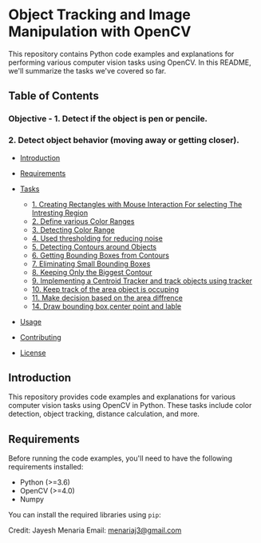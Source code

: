 # Object Tracking and Image Manipulation with OpenCV

This repository contains Python code examples and explanations for performing various computer vision tasks using OpenCV. In this README, we'll summarize the tasks we've covered so far.

## Table of Contents
### Objective - 1. Detect if the object is pen or pencile.
###             2. Detect object behavior (moving away or getting closer).

- [Introduction](#introduction)
- [Requirements](#requirements)
- [Tasks](#tasks)
  - [1. Creating Rectangles with Mouse Interaction For selecting The Intresting Region](#1-creating-rectangles-with-mouse-interaction)
  - [2. Define various Color Ranges](#2-detecting-red-green-orange-blue-range)
  - [3. Detecting Color Range](#3-detecting-based-on-color-ranges)
  - [4. Used thresholding for reducing noise](#4-reduce-noise)
  - [5. Detecting Contours around Objects](#5-detecting-contours-around-detected-objects)
  - [6. Getting Bounding Boxes from Contours](#6-getting-bounding-boxes-from-contours)
  - [7. Eliminating Small Bounding Boxes](#7-eliminating-small-bounding-boxes)
  - [8. Keeping Only the Biggest Contour](#8-keeping-only-the-biggest-contour)
  - [9. Implementing a Centroid Tracker and track objects using tracker](#9-using-tracker)
  - [10. Keep track of the area object is occuping](#10-keep-track-of-the-area-object-is-occuping)
  - [11. Make decision based on the area diffrence](#11-make-decision-based-on-the-area-diffrenc)
  - [14. Draw bounding box,center point and lable](#12-draw-bounding-box,center-point-and-lable)

- [Usage](#usage)
- [Contributing](#contributing)
- [License](#license)

## Introduction

This repository provides code examples and explanations for various computer vision tasks using OpenCV in Python. These tasks include color detection, object tracking, distance calculation, and more.

## Requirements

Before running the code examples, you'll need to have the following requirements installed:

- Python (>=3.6)
- OpenCV (>=4.0)
- Numpy

You can install the required libraries using `pip`:

Credit: Jayesh Menaria
Email: menariaj3@gmail.com